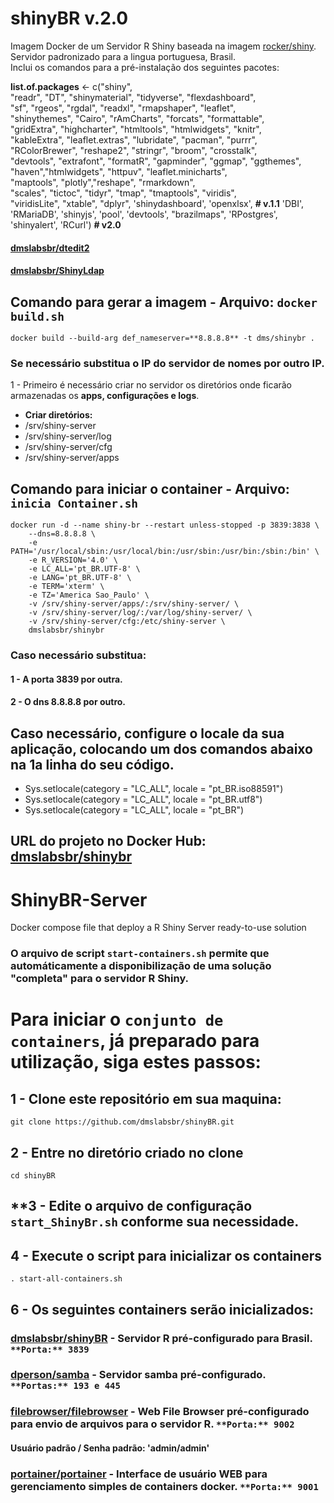 ﻿# shinyBR v.2.0
  
Imagem Docker de um Servidor R Shiny baseada na imagem [rocker/shiny](https://github.com/rocker-org/shiny).  
Servidor padronizado para a lingua portuguesa, Brasil.  
Inclui os comandos para a pré-instalação dos seguintes pacotes:  
  
**list.of.packages** <- c("shiny",  
 "readr", "DT", "shinymaterial", "tidyverse", "flexdashboard",  
  "sf", "rgeos", "rgdal", "readxl", "rmapshaper", "leaflet",  
  "shinythemes", "Cairo", "rAmCharts", "forcats", "formattable",  
 "gridExtra", "highcharter", "htmltools", "htmlwidgets", "knitr",  
 "kableExtra", "leaflet.extras", "lubridate", "pacman", "purrr",  
 "RColorBrewer", "reshape2", "stringr", "broom", "crosstalk",  
 "devtools", "extrafont", "formatR", "gapminder", "ggmap",
 "ggthemes", "haven","htmlwidgets", "httpuv", "leaflet.minicharts",  
 "maptools", "plotly","reshape", "rmarkdown",  
 "scales", "tictoc", "tidyr", "tmap", "tmaptools", "viridis",  
 "viridisLite", "xtable",
 "dplyr", 'shinydashboard', 'openxlsx', **# v.1.1**
 'DBI', 'RMariaDB', 'shinyjs', 'pool', 'devtools',
 "brazilmaps", 'RPostgres', 'shinyalert', 'RCurl')  **# v2.0**

#### [dmslabsbr/dtedit2](https://github.com/dmslabsbr/dtedit2)
#### [dmslabsbr/ShinyLdap](https://github.com/dmslabsbr/ShinyLdap)



## Comando para gerar a imagem - Arquivo: `docker build.sh`  

```
docker build --build-arg def_nameserver=**8.8.8.8** -t dms/shinybr .  
```
### Se necessário substitua o IP do servidor de nomes por outro IP.  

1 - Primeiro é necessário criar no servidor os diretórios onde ficarão armazenadas os __apps, configurações e logs__.  

- **Criar diretórios:**
- /srv/shiny-server
- /srv/shiny-server/log
- /srv/shiny-server/cfg
- /srv/shiny-server/apps

## Comando para iniciar o container - Arquivo: `inicia Container.sh`

```
docker run -d --name shiny-br --restart unless-stopped -p 3839:3838 \
    --dns=8.8.8.8 \
    -e PATH='/usr/local/sbin:/usr/local/bin:/usr/sbin:/usr/bin:/sbin:/bin' \
    -e R_VERSION='4.0' \
    -e LC_ALL='pt_BR.UTF-8' \
    -e LANG='pt_BR.UTF-8' \
    -e TERM='xterm' \
    -e TZ='America Sao_Paulo' \
    -v /srv/shiny-server/apps/:/srv/shiny-server/ \
    -v /srv/shiny-server/log/:/var/log/shiny-server/ \
    -v /srv/shiny-server/cfg:/etc/shiny-server \
    dmslabsbr/shinybr
```
### Caso necessário substitua:
#### 1 - A porta **3839** por outra.
#### 2 - O dns **8.8.8.8** por outro.

## Caso necessário, configure o locale da sua aplicação, colocando um dos comandos abaixo na 1a linha do seu código. 

- Sys.setlocale(category = "LC_ALL", locale = "pt_BR.iso88591")
- Sys.setlocale(category = "LC_ALL", locale = "pt_BR.utf8")
- Sys.setlocale(category = "LC_ALL", locale = "pt_BR")


## URL do projeto no Docker Hub: [dmslabsbr/shinybr](https://hub.docker.com/r/dmslabsbr/shinybr)


# ShinyBR-Server
Docker compose file that deploy a R Shiny Server ready-to-use solution

### O arquivo de script `start-containers.sh` permite que automáticamente a disponibilização de uma solução "completa" para o servidor R Shiny.

# Para iniciar o `conjunto de containers`, já preparado para utilização, siga estes passos:

## **1 - Clone este repositório em sua maquina:**
```
git clone https://github.com/dmslabsbr/shinyBR.git
```

## **2 - Entre no diretório criado no clone**
```
cd shinyBR
```

## **3 - Edite o arquivo de configuração `start_ShinyBr.sh` conforme sua necessidade.

## **4 - Execute o script para inicializar os containers**
```
. start-all-containers.sh
```

## **6 - Os seguintes containers serão inicializados:**

### [dmslabsbr/shinyBR](https://github.com/dmslabsbr/shinyBR) - Servidor R pré-configurado para Brasil. `**Porta:** 3839`
### [dperson/samba](https://github.com/dperson/samba) - Servidor samba pré-configurado. `**Portas:** 193 e 445`
### [filebrowser/filebrowser](https://github.com/filebrowser/filebrowser) - Web File Browser pré-configurado para envio de arquivos para o servidor R. `**Porta:** 9002`
#### Usuário padrão / Senha padrão: 'admin/admin'
### [portainer/portainer](https://github.com/portainer/portainer) - Interface de usuário WEB para gerenciamento simples de containers docker. `**Porta:** 9001`
